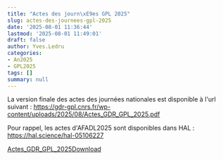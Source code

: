 ```yaml
---
title: "Actes des journ\xE9es GPL 2025"
slug: actes-des-journees-gpl-2025
date: '2025-08-01 11:36:44'
lastmod: '2025-08-01 11:49:01'
draft: false
author: Yves.Ledru
categories:
- An2025
- GPL2025
tags: []
summary: null
---
```


La version finale des actes des journées nationales est disponible à l'url suivant : <https://gdr-gpl.cnrs.fr/wp-content/uploads/2025/08/Actes_GDR_GPL_2025.pdf>

Pour rappel, les actes d'AFADL2025 sont disponibles dans HAL : <https://hal.science/hal-05106227>

[Actes_GDR_GPL_2025](https://gdr-gpl.cnrs.fr/wp-content/uploads/2025/08/Actes_GDR_GPL_2025.pdf)[Download](https://gdr-gpl.cnrs.fr/wp-content/uploads/2025/08/Actes_GDR_GPL_2025.pdf)
